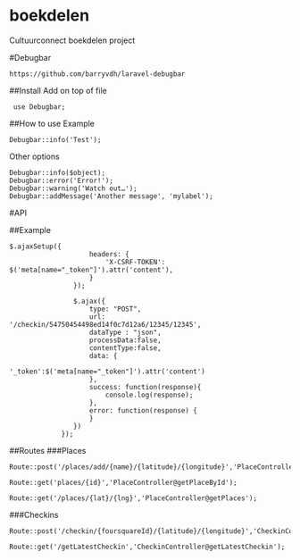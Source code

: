 # boekdelen
Cultuurconnect boekdelen project


#Debugbar
```
https://github.com/barryvdh/laravel-debugbar
```

##Install
Add on top of file
```
 use Debugbar;
```

##How to use
Example
```
Debugbar::info('Test');
```

Other options
```
Debugbar::info($object);
Debugbar::error('Error!');
Debugbar::warning('Watch out…');
Debugbar::addMessage('Another message', 'mylabel');
```


#API

##Example
```
$.ajaxSetup({
                    headers: {
                        'X-CSRF-TOKEN': $('meta[name="_token"]').attr('content'),
                    }
                });

                $.ajax({
                    type: "POST",
                    url: '/checkin/54750454498ed14f0c7d12a6/12345/12345',
                    dataType : "json",
                    processData:false,
                    contentType:false,
                    data: {
                         '_token':$('meta[name="_token"]').attr('content')
                    },
                    success: function(response){
                        console.log(response);
                    },
                    error: function(response) {
                    }
                })
             });
```

##Routes
###Places
```
Route::post('/places/add/{name}/{latitude}/{longitude}','PlaceController@addPlace');
```
```
Route::get('places/{id}','PlaceController@getPlaceById');
```
```
Route::get('/places/{lat}/{lng}','PlaceController@getPlaces');
```
###Checkins
```
Route::post('/checkin/{foursquareId}/{latitude}/{longitude}','CheckinController@checkin');
```
```
Route::get('/getLatestCheckin','CheckinController@getLatestCheckin');
```
